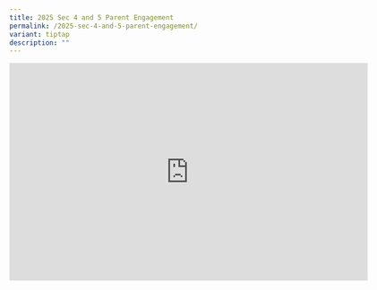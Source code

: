 ```yaml
---
title: 2025 Sec 4 and 5 Parent Engagement
permalink: /2025-sec-4-and-5-parent-engagement/
variant: tiptap
description: ""
---
```

<div class="iframe-wrapper">
<iframe height="389" width="640" allowfullscreen="true" frameborder="0" src="https://docs.google.com/presentation/d/e/2PACX-1vSKrgZVeH8UANAIRpgGCanhOlPtJe9uIBw_hRU-Mv1c_ljybSJxlEA5g2EilsaodA/embed?start=true&amp;loop=true&amp;delayms=3000"></iframe>
</div>
<p></p>